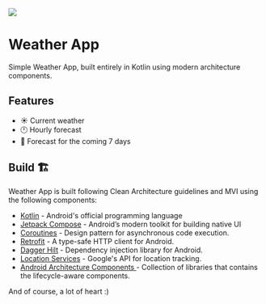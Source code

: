 
![](https://github.com/kenali95/WeatherApp/blob/master/Weather%20App%20GitHub%20Banner.png)

# Weather App


Simple Weather App, built entirely in Kotlin using modern architecture components.


## Features



- ☀️  Current weather
- 🕛  Hourly forecast
- 📅  Forecast for the coming 7 days


## Build 🏗️

Weather App is built following Clean Architecture guidelines and MVI using the following components:

- [Kotlin]() - Android's official programming language
- [Jetpack Compose](https://developer.android.com/jetpack/compose) - Android’s modern toolkit for building native UI
- [Coroutines](https://developer.android.com/kotlin/coroutines) - Design pattern for asynchronous code execution.
- [Retrofit](https://square.github.io/retrofit/) - A type-safe HTTP client for Android.
- [Dagger Hilt](https://developer.android.com/training/dependency-injection/hilt) - Dependency injection library for Android.
- [Location Services](https://developer.android.com/training/location) - Google's API for location tracking.
- [Android Architecture Components ](https://developer.android.com/topic/architecture) - Collection of libraries that contains the lifecycle-aware components.

And of course, a lot of heart :)

